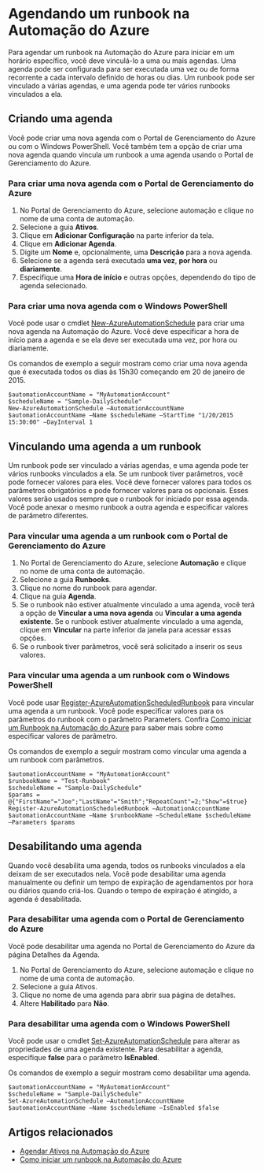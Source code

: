 <properties 
   pageTitle="Agendando um runbook na Automação do Azure"
   description="Descreve como criar uma agenda na Automação do Azure para que você possa iniciar um runbook automaticamente em um determinado momento ou em uma agenda recorrente."
   services="automation"
   documentationCenter=""
   authors="bwren"
   manager="stevenka"
   editor="tysonn" />
<tags 
   ms.service="automation"
   ms.devlang="na"
   ms.topic="article"
   ms.tgt_pltfrm="na"
   ms.workload="infrastructure-services"
   ms.date="02/03/2016"
   ms.author="bwren" />

# Agendando um runbook na Automação do Azure

Para agendar um runbook na Automação do Azure para iniciar em um horário específico, você deve vinculá-lo a uma ou mais agendas. Uma agenda pode ser configurada para ser executada uma vez ou de forma recorrente a cada intervalo definido de horas ou dias. Um runbook pode ser vinculado a várias agendas, e uma agenda pode ter vários runbooks vinculados a ela.

## Criando uma agenda

Você pode criar uma nova agenda com o Portal de Gerenciamento do Azure ou com o Windows PowerShell. Você também tem a opção de criar uma nova agenda quando vincula um runbook a uma agenda usando o Portal de Gerenciamento do Azure.

### Para criar uma nova agenda com o Portal de Gerenciamento do Azure

1. No Portal de Gerenciamento do Azure, selecione automação e clique no nome de uma conta de automação.
1. Selecione a guia **Ativos**.
1. Clique em **Adicionar Configuração** na parte inferior da tela.
1. Clique em **Adicionar Agenda**.
1. Digite um **Nome** e, opcionalmente, uma **Descrição** para a nova agenda.
1. Selecione se a agenda será executada **uma vez**, **por hora** ou **diariamente**.
1. Especifique uma **Hora de início** e outras opções, dependendo do tipo de agenda selecionado.

### Para criar uma nova agenda com o Windows PowerShell

Você pode usar o cmdlet [New-AzureAutomationSchedule](http://msdn.microsoft.com/library/azure/dn690271.aspx) para criar uma nova agenda na Automação do Azure. Você deve especificar a hora de início para a agenda e se ela deve ser executada uma vez, por hora ou diariamente.

Os comandos de exemplo a seguir mostram como criar uma nova agenda que é executada todos os dias às 15h30 começando em 20 de janeiro de 2015.

	$automationAccountName = "MyAutomationAccount"
	$scheduleName = "Sample-DailySchedule"
	New-AzureAutomationSchedule –AutomationAccountName $automationAccountName –Name $scheduleName –StartTime "1/20/2015 15:30:00" –DayInterval 1

## Vinculando uma agenda a um runbook

Um runbook pode ser vinculado a várias agendas, e uma agenda pode ter vários runbooks vinculados a ela. Se um runbook tiver parâmetros, você pode fornecer valores para eles. Você deve fornecer valores para todos os parâmetros obrigatórios e pode fornecer valores para os opcionais. Esses valores serão usados sempre que o runbook for iniciado por essa agenda. Você pode anexar o mesmo runbook a outra agenda e especificar valores de parâmetro diferentes.

### Para vincular uma agenda a um runbook com o Portal de Gerenciamento do Azure

1. No Portal de Gerenciamento do Azure, selecione **Automação** e clique no nome de uma conta de automação.
1. Selecione a guia **Runbooks**.
1. Clique no nome do runbook para agendar.
1. Clique na guia **Agenda**.
2. Se o runbook não estiver atualmente vinculado a uma agenda, você terá a opção de **Vincular a uma nova agenda** ou **Vincular a uma agenda existente**. Se o runbook estiver atualmente vinculado a uma agenda, clique em **Vincular** na parte inferior da janela para acessar essas opções.
1. Se o runbook tiver parâmetros, você será solicitado a inserir os seus valores.  

### Para vincular uma agenda a um runbook com o Windows PowerShell

Você pode usar [Register-AzureAutomationScheduledRunbook](http://msdn.microsoft.com/library/azure/dn690265.aspx) para vincular uma agenda a um runbook. Você pode especificar valores para os parâmetros do runbook com o parâmetro Parameters. Confira [Como iniciar um Runbook na Automação do Azure](automation-starting-a-runbook.md) para saber mais sobre como especificar valores de parâmetro.

Os comandos de exemplo a seguir mostram como vincular uma agenda a um runbook com parâmetros.

	$automationAccountName = "MyAutomationAccount"
	$runbookName = "Test-Runbook"
	$scheduleName = "Sample-DailySchedule"
	$params = @{"FirstName"="Joe";"LastName"="Smith";"RepeatCount"=2;"Show"=$true}
	Register-AzureAutomationScheduledRunbook –AutomationAccountName $automationAccountName –Name $runbookName –ScheduleName $scheduleName –Parameters $params

## Desabilitando uma agenda

Quando você desabilita uma agenda, todos os runbooks vinculados a ela deixam de ser executados nela. Você pode desabilitar uma agenda manualmente ou definir um tempo de expiração de agendamentos por hora ou diários quando criá-los. Quando o tempo de expiração é atingido, a agenda é desabilitada.

### Para desabilitar uma agenda com o Portal de Gerenciamento do Azure

Você pode desabilitar uma agenda no Portal de Gerenciamento do Azure da página Detalhes da Agenda.

1. No Portal de Gerenciamento do Azure, selecione automação e clique no nome de uma conta de automação.
1. Selecione a guia Ativos.
1. Clique no nome de uma agenda para abrir sua página de detalhes.
2. Altere **Habilitado** para **Não**.

### Para desabilitar uma agenda com o Windows PowerShell

Você pode usar o cmdlet [Set-AzureAutomationSchedule](http://msdn.microsoft.com/library/azure/dn690270.aspx) para alterar as propriedades de uma agenda existente. Para desabilitar a agenda, especifique **false** para o parâmetro **IsEnabled**.

Os comandos de exemplo a seguir mostram como desabilitar uma agenda.

	$automationAccountName = "MyAutomationAccount"
	$scheduleName = "Sample-DailySchedule"
	Set-AzureAutomationSchedule –AutomationAccountName $automationAccountName –Name $scheduleName –IsEnabled $false

## Artigos relacionados

- [Agendar Ativos na Automação do Azure](http://msdn.microsoft.com/library/azure/dn940016.aspx)
- [Como iniciar um runbook na Automação do Azure](automation-starting-a-runbook.md) 

<!---HONumber=AcomDC_0204_2016-->